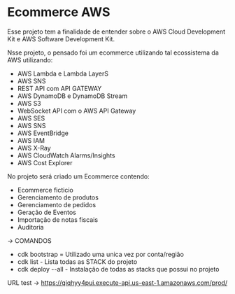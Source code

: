 # Ecommerce AWS

Esse projeto tem a finalidade de entender sobre o AWS Cloud Development Kit e AWS Software Development Kit.

Nsse projeto, o pensado foi um ecommerce utilizando tal ecossistema da AWS utilizando:
- AWS Lambda e Lambda LayerS
- AWS SNS
- REST API com API GATEWAY
- AWS DynamoDB e DynamoDB Stream
- AWS S3
- WebSocket API com o AWS API Gateway
- AWS SES
- AWS SNS
- AWS EventBridge
- AWS IAM
- AWS X-Ray
- AWS CloudWatch Alarms/Insights
- AWS Cost Explorer

No projeto será criado um Ecommerce contendo:
- Ecommerce ficticio 
- Gerenciamento de produtos
- Gerenciamento de pedidos
- Geração de Eventos 
- Importação de notas fiscais
- Auditoria


-> COMANDOS

- cdk bootstrap = Utilizado uma unica vez por conta/região
- cdk list - Lista todas as STACK do projeto
- cdk deploy --all - Instalação de todas as stacks que possui no projeto

URL test -> https://qiqhyy4pui.execute-api.us-east-1.amazonaws.com/prod/